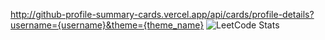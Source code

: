 http://github-profile-summary-cards.vercel.app/api/cards/profile-details?username={username}&theme={theme_name}
![LeetCode Stats](https://leetcard.jacoblin.cool/saho-north?theme=unicorn&font=ABeeZee)

